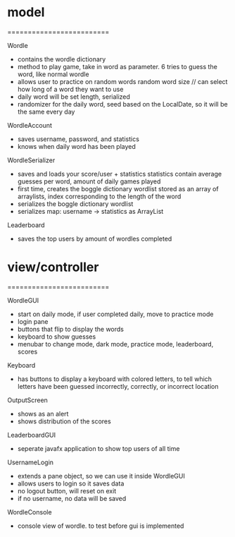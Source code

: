 # model
=========================

Wordle
 - contains the wordle dictionary
 - method to play game, take in word as parameter. 6 tries to guess the word, like normal wordle
 - allows user to practice on random words
        random word size // can select how long of a word they want to use
 - daily word will be set length, serialized
 - randomizer for the daily word, seed based on the LocalDate, so it will be the same every day

WordleAccount
 - saves username, password, and statistics
 - knows when daily word has been played

WordleSerializer
 - saves and loads your score/user + statistics
         statistics contain average guesses per word, amount of daily games played
 - first time, creates the boggle dictionary wordlist
        stored as an array of arraylists, index corresponding to the length of the word
 - serializes the boggle dictionary wordlist
 - serializes map: username -> statistics as ArrayList<String>

Leaderboard
 - saves the top users by amount of wordles completed

# view/controller
=========================

WordleGUI
 - start on daily mode, if user completed daily, move to practice mode
 - login pane
 - buttons that flip to display the words
 - keyboard to show guesses
 - menubar to change mode, dark mode, practice mode, leaderboard, scores

Keyboard
 - has buttons to display a keyboard with colored letters, to tell which
 letters have been guessed incorrectly, correctly, or incorrect location

OutputScreen
 - shows as an alert
 - shows distribution of the scores

LeaderboardGUI
 - seperate javafx application to show top users of all time

 UsernameLogin
  - extends a pane object, so we can use it inside WordleGUI
  - allows users to login so it saves data
  - no logout button, will reset on exit
  - if no username, no data will be saved

 WordleConsole
  - console view of wordle. to test before gui is implemented


